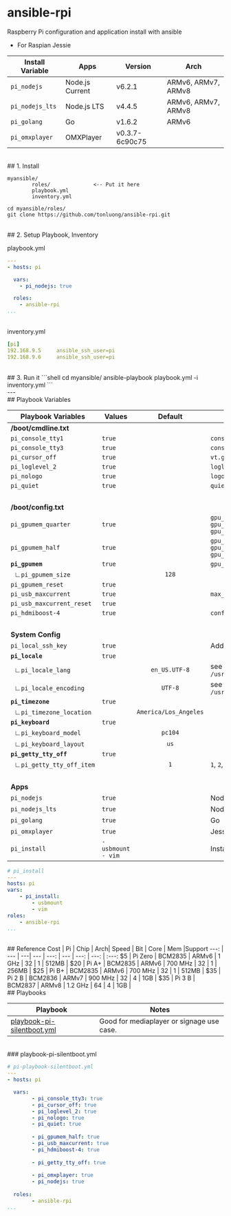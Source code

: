 # ansible-rpi

Raspberry Pi configuration and application install with ansible

- For Raspian Jessie


Install Variable | Apps | Version | Arch
--- | --- | --- | ---
`pi_nodejs` | Node.js Current | v6.2.1 | ARMv6, ARMv7, ARMv8
`pi_nodejs_lts` | Node.js LTS | v4.4.5 | ARMv6, ARMv7, ARMv8
`pi_golang` | Go | v1.6.2 | ARMv6
`pi_omxplayer` | OMXPlayer | v0.3.7-6c90c75 | 

<br>
## 1. Install

```
myansible/
		roles/				<-- Put it here
		playbook.yml
		inventory.yml
```
```shell
cd myansible/roles/
git clone https://github.com/tonluong/ansible-rpi.git
```  

<br>
## 2. Setup Playbook, Inventory

playbook.yml

```yaml
---
- hosts: pi

  vars:
    - pi_nodejs: true

  roles:
    - ansible-rpi
...
```
<br>
inventory.yml

```yaml
[pi]
192.168.9.5		ansible_ssh_user=pi
192.168.9.6		ansible_ssh_user=pi
```
<br>
## 3. Run it
```shell
cd myansible/
ansible-playbook playbook.yml -i inventory.yml
``` 
    
<br>
---

<br>
## Playbook Variables

Playbook Variables | Values | Default | &nbsp;  
------------------ | ------ | :-------: | --- 
 **/boot/cmdline.txt** | | | |
`pi_console_tty1` | `true` |  | `console=tty1` 
`pi_console_tty3` | `true` |  | `console=tty3` 
`pi_cursor_off` | `true` |  | `vt.global_cursor_default=0`
`pi_loglevel_2` | `true` |  | `loglevel=2`
`pi_nologo` | `true` |  | `logo.nologo`
`pi_quiet` | `true` |  | `quiet`
&nbsp; | | | 
 **/boot/config.txt** | | | 
`pi_gpumem_quarter` | `true` |  | `gpu_mem_256=64`<br>`gpu_mem_512=128`<br>`gpu_mem_1024=256` 
`pi_gpumem_half` | `true` |  | `gpu_mem_256=128`<br>`gpu_mem_512=256`<br>`gpu_mem_1024=512` 
**`pi_gpumem`** | `true` |  | `gpu_mem=128` 
&nbsp;&nbsp;&#8735;`pi_gpumem_size` |  | <nobr>`128`</nobr> |
`pi_gpumem_reset` | `true` |  | 
`pi_usb_maxcurrent` | `true` |  | `max_current_usb=1`
`pi_usb_maxcurrent_reset` | `true` |  |
`pi_hdmiboost-4` | `true` |  | `config_hdmi_boost=4` 
&nbsp; | | | |
**System Config** | | |  
`pi_local_ssh_key` | `true` |  | Add `~/.ssh/id_rsa.pub` to Pi
**`pi_locale`** | `true` |  | 
&nbsp;&nbsp;&#8735;`pi_locale_lang` |  | <nobr>`en_US.UTF-8`</nobr> | see list at: `/usr/local/share/i18n/SUPPORTED`
&nbsp;&nbsp;&#8735;`pi_locale_encoding` |  | <nobr>`UTF-8`</nobr> | see list at: `/usr/local/share/i18n/SUPPORTED` 
**`pi_timezone`** | `true` |  | 
&nbsp;&nbsp;&#8735;`pi_timezone_location` |  | `America/Los_Angeles` | 
**`pi_keyboard`** | `true` |  | 
&nbsp;&nbsp;&#8735;`pi_keyboard_model` |  | `pc104` | 
&nbsp;&nbsp;&#8735;`pi_keyboard_layout` |  | `us` | 
**`pi_getty_tty_off`** | `true` |  | 
&nbsp;&nbsp;&#8735;`pi_getty_tty_off_item` |  | `1` | `1`, `2`, `3`, ...
&nbsp; | | |
**Apps** | | | |
`pi_nodejs` | `true` |  | Node.js Current 
`pi_nodejs_lts` | `true` |  | Node.js LTS
`pi_golang` | `true` |  | Go
`pi_omxplayer` | `true` |  | Jessie, Wheezy
`pi_install` | <nobr>`- usbmount`</nobr><br>`- vim` |  | Install list of packages 

```yaml
# pi_install
---
hosts: pi
vars:
	- pi_install:
		- usbmount
		- vim
roles:
	- ansible-rpi
...
```

<br>
## Reference
Cost | Pi | Chip | Arch| Speed | Bit | Core | Mem |Support
---: | --- | ---| --- | ---: | --- | ---: | ---: | :---:
$5 | Pi Zero | BCM2835 | ARMv6 | 1 GHz | 32 | 1 | 512MB |
$20 | Pi A+ | BCM2835 | ARMv6 | 700 MHz | 32 | 1 | 256MB |
$25 | Pi B+ | BCM2835 | ARMv6 | 700 MHz | 32 | 1 | 512MB |
$35 | Pi 2 B | BCM2836 | ARMv7 | 900 MHz | 32 | 4 | 1GB |
$35 | Pi 3 B | BCM2837 | ARMv8 | 1.2 GHz | 64 | 4 | 1GB |

<br>
## Playbooks

Playbook | Notes
--- | ---
[playbook-pi-silentboot.yml](#playbook-pi-silentboot.yml) | Good for mediaplayer or signage use case.

<br>
### playbook-pi-silentboot.yml

```yaml
# pi-playbook-silentboot.yml
---
- hosts: pi

  vars:
  		- pi_console_tty3: true
  		- pi_cursor_off: true
  		- pi_loglevel_2: true
  		- pi_nologo: true
  		- pi_quiet: true
		
		- pi_gpumem_half: true
  		- pi_usb_maxcurrent: true
  		- pi_hdmiboost-4: true
  		
  		- pi_getty_tty_off: true 
  		
  		- pi_omxplayer: true
  		- pi_nodejs: true
  		
  roles:
  		- ansible-rpi
...
```
